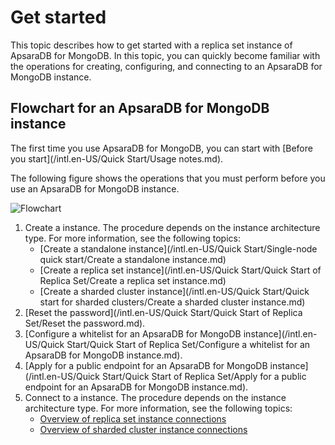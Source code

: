 # Get started

This topic describes how to get started with a replica set instance of ApsaraDB for MongoDB. In this topic, you can quickly become familiar with the operations for creating, configuring, and connecting to an ApsaraDB for MongoDB instance.

## Flowchart for an ApsaraDB for MongoDB instance

The first time you use ApsaraDB for MongoDB, you can start with [Before you start](/intl.en-US/Quick Start/Usage notes.md).

The following figure shows the operations that you must perform before you use an ApsaraDB for MongoDB instance.

![Flowchart](https://static-aliyun-doc.oss-accelerate.aliyuncs.com/assets/img/en-US/1023797951/p13100.png)

1.  Create a instance. The procedure depends on the instance architecture type. For more information, see the following topics:
    -   [Create a standalone instance](/intl.en-US/Quick Start/Single-node quick start/Create a standalone instance.md)
    -   [Create a replica set instance](/intl.en-US/Quick Start/Quick Start of Replica Set/Create a replica set instance.md)
    -   [Create a sharded cluster instance](/intl.en-US/Quick Start/Quick start for sharded clusters/Create a sharded cluster instance.md)
2.  [Reset the password](/intl.en-US/Quick Start/Quick Start of Replica Set/Reset the password.md).
3.  [Configure a whitelist for an ApsaraDB for MongoDB instance](/intl.en-US/Quick Start/Quick Start of Replica Set/Configure a whitelist for an ApsaraDB for MongoDB instance.md).
4.  [Apply for a public endpoint for an ApsaraDB for MongoDB instance](/intl.en-US/Quick Start/Quick Start of Replica Set/Apply for a public endpoint for an ApsaraDB for MongoDB instance.md).
5.  Connect to a instance. The procedure depends on the instance architecture type. For more information, see the following topics:
    -   [Overview of replica set instance connections]()
    -   [Overview of sharded cluster instance connections]()

